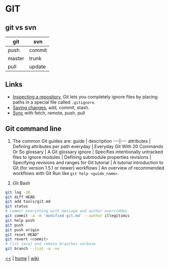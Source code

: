 # GIT

## git vs svn
git | svn
--- | ---
push | commit
master | trunk
pull | update

## Links
+ [Inspecting a repository](https://www.atlassian.com/git/tutorials/inspecting-a-repository), 
Git lets you completely ignore files by placing paths in a special file called `.gitignore`.
+ [Saving changes](https://www.atlassian.com/git/tutorials/saving-changes), add, commit, stash.
+ [Sync](https://www.atlassian.com/git/tutorials/syncing) with fetch, remote, push, pull

## Git command line

1. The common Git guides are:
guide | description
---|---
attributes   |   Defining attributes per path
everyday     |   Everyday Git With 20 Commands Or So
glossary     |   A Git glossary
ignore       |   Specifies intentionally untracked files to ignore
modules      |   Defining submodule properties
revisions    |   Specifying revisions and ranges for Git
tutorial     |   A tutorial introduction to Git (for version 1.5.1 or newer)
workflows    |   An overview of recommended workflows with Git
Run like `git help <guide_name>`.

2. Git Bash
```sh
git log -10
git diff HEAD
git add tools/git.md
git status
# commit everything with message and author overridden
git commit -a -m 'modified git.md' --author illegitimis
git help push
git push
git push origin
git reset HEAD^
git revert <commit>
# list local and remote branches verbose
git branch --list -a -vv
```



[<<](../tools.md)
|
[home](../README.md)
|
[wiki](https://github.com/illegitimis/Tutorial/wiki)